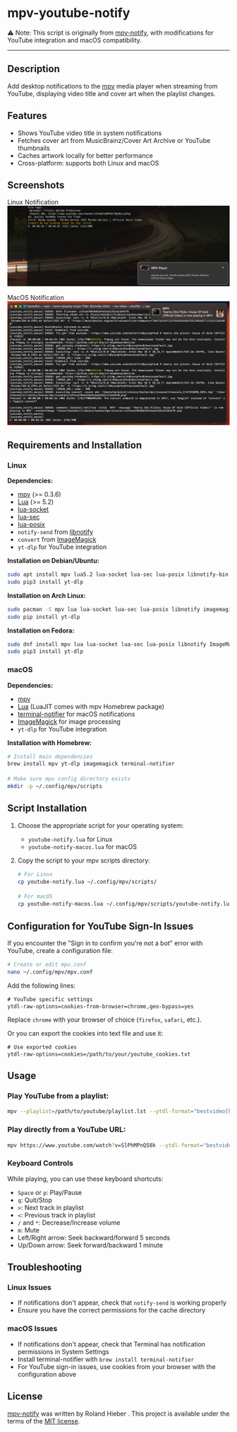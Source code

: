 # mpv-youtube-notify

⚠ Note: This script is originally from [mpv-notify](https://github.com/rohieb/mpv-notify), with modifications for YouTube integration and macOS compatibility.

----

## Description

Add desktop notifications to the [mpv](http://mpv.io) media player when streaming from YouTube, displaying video title and cover art when the playlist changes.

## Features

* Shows YouTube video title in system notifications
* Fetches cover art from MusicBrainz/Cover Art Archive or YouTube thumbnails
* Caches artwork locally for better performance
* Cross-platform: supports both Linux and macOS
  
## Screenshots
Linux Notification
![Linux Notification](https://raw.githubusercontent.com/benedict-erwin/mpv-youtube-notify/master/screenshots/linux_notification.png)

MacOS Notification
![MacOS Notification](https://raw.githubusercontent.com/benedict-erwin/mpv-youtube-notify/master/screenshots/macos_notification.png) 

## Requirements and Installation

### Linux

**Dependencies:**
* [mpv](http://mpv.io) (>= 0.3.6)
* [Lua](http://lua.org) (>= 5.2)
* [lua-socket](http://w3.impa.br/~diego/software/luasocket/)
* [lua-sec](https://github.com/brunoos/luasec/)
* [lua-posix](https://github.com/luaposix/luaposix)
* `notify-send` from [libnotify](https://github.com/GNOME/libnotify)
* `convert` from [ImageMagick](http://www.imagemagick.org)
* `yt-dlp` for YouTube integration

**Installation on Debian/Ubuntu:**
```bash
sudo apt install mpv lua5.2 lua-socket lua-sec lua-posix libnotify-bin imagemagick python3-pip
sudo pip3 install yt-dlp
```

**Installation on Arch Linux:**
```bash
sudo pacman -S mpv lua lua-socket lua-sec lua-posix libnotify imagemagick python-pip
sudo pip install yt-dlp
```

**Installation on Fedora:**
```bash
sudo dnf install mpv lua lua-socket lua-sec lua-posix libnotify ImageMagick python3-pip
sudo pip3 install yt-dlp
```

### macOS

**Dependencies:**
* [mpv](http://mpv.io)
* [Lua](http://lua.org) (LuaJIT comes with mpv Homebrew package)
* [terminal-notifier](https://github.com/julienXX/terminal-notifier) for macOS notifications
* [ImageMagick](http://www.imagemagick.org) for image processing
* `yt-dlp` for YouTube integration

**Installation with Homebrew:**
```bash
# Install main dependencies
brew install mpv yt-dlp imagemagick terminal-notifier

# Make sure mpv config directory exists
mkdir -p ~/.config/mpv/scripts
```

## Script Installation

1. Choose the appropriate script for your operating system:
   - `youtube-notify.lua` for Linux
   - `youtube-notify-macos.lua` for macOS

2. Copy the script to your mpv scripts directory:
   ```bash
   # For Linux
   cp youtube-notify.lua ~/.config/mpv/scripts/
   
   # For macOS
   cp youtube-notify-macos.lua ~/.config/mpv/scripts/youtube-notify.lua
   ```

## Configuration for YouTube Sign-In Issues

If you encounter the "Sign in to confirm you're not a bot" error with YouTube, create a configuration file:

```bash
# Create or edit mpv.conf
nano ~/.config/mpv/mpv.conf
```

Add the following lines:
```
# YouTube specific settings
ytdl-raw-options=cookies-from-browser=chrome,geo-bypass=yes
```

Replace `chrome` with your browser of choice (`firefox`, `safari`, etc.).

Or you can export the cookies into text file and use it:
```
# Use exported cookies
ytdl-raw-options=cookies=/path/to/your/youtube_cookies.txt
```

## Usage

### Play YouTube from a playlist:

```bash
mpv --playlist=/path/to/youtube/playlist.lst --ytdl-format="bestvideo[height<=?1080][vcodec!=vp9]+bestaudio/best" --no-video --shuffle
```

### Play directly from a YouTube URL:

```bash
mpv https://www.youtube.com/watch?v=SlPhMPnQ58k --ytdl-format="bestvideo[height<=?1080][vcodec!=vp9]+bestaudio/best" --no-video
```

### Keyboard Controls

While playing, you can use these keyboard shortcuts:
- `Space` or `p`: Play/Pause
- `q`: Quit/Stop
- `>`: Next track in playlist
- `<`: Previous track in playlist
- `/` and `*`: Decrease/Increase volume
- `m`: Mute
- Left/Right arrow: Seek backward/forward 5 seconds
- Up/Down arrow: Seek forward/backward 1 minute

## Troubleshooting

### Linux Issues

- If notifications don't appear, check that `notify-send` is working properly
- Ensure you have the correct permissions for the cache directory

### macOS Issues

- If notifications don't appear, check that Terminal has notification permissions in System Settings
- Install terminal-notifier with `brew install terminal-notifier`
- For YouTube sign-in issues, use cookies from your browser with the configuration above

## License

[mpv-notify](https://github.com/rohieb/mpv-notify) was written by Roland Hieber <rohieb at rohieb.name>.
This project is available under the terms of the [MIT license](http://choosealicense.com/licenses/mit/).
